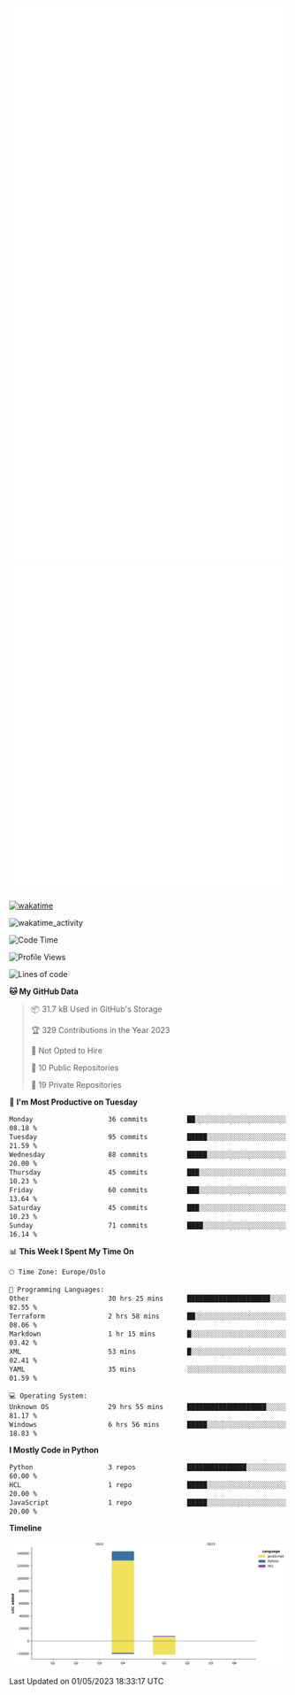 ![Metrics](/metrics.svg)![Additional metrics](metrics.additional.svg)
----------------------------------------------------------------------------------------------------------------------------------------------------

[![wakatime](https://wakatime.com/badge/user/139c3dc8-b99d-475a-b6b4-e7663d03add8.svg)](https://wakatime.com/@139c3dc8-b99d-475a-b6b4-e7663d03add8)

![wakatime_activity](https://wakatime.com/share/@merca/d0fb6363-0f77-40ae-9525-9b9347ed2e36.svg)

<!--START_SECTION:waka-->
![Code Time](http://img.shields.io/badge/Code%20Time-6%2C591%20hrs%2023%20mins-blue)

![Profile Views](http://img.shields.io/badge/Profile%20Views-0-blue)

![Lines of code](https://img.shields.io/badge/From%20Hello%20World%20I%27ve%20Written-150.4%20thousand%20lines%20of%20code-blue)

**🐱 My GitHub Data** 

> 📦 31.7 kB Used in GitHub's Storage 
 > 
> 🏆 329 Contributions in the Year 2023
 > 
> 🚫 Not Opted to Hire
 > 
> 📜 10 Public Repositories 
 > 
> 🔑 19 Private Repositories 
 > 
📅 **I'm Most Productive on Tuesday** 

```text
Monday                   36 commits          ██░░░░░░░░░░░░░░░░░░░░░░░   08.18 % 
Tuesday                  95 commits          █████░░░░░░░░░░░░░░░░░░░░   21.59 % 
Wednesday                88 commits          █████░░░░░░░░░░░░░░░░░░░░   20.00 % 
Thursday                 45 commits          ███░░░░░░░░░░░░░░░░░░░░░░   10.23 % 
Friday                   60 commits          ███░░░░░░░░░░░░░░░░░░░░░░   13.64 % 
Saturday                 45 commits          ███░░░░░░░░░░░░░░░░░░░░░░   10.23 % 
Sunday                   71 commits          ████░░░░░░░░░░░░░░░░░░░░░   16.14 % 
```


📊 **This Week I Spent My Time On** 

```text
🕑︎ Time Zone: Europe/Oslo

💬 Programming Languages: 
Other                    30 hrs 25 mins      █████████████████████░░░░   82.55 % 
Terraform                2 hrs 58 mins       ██░░░░░░░░░░░░░░░░░░░░░░░   08.06 % 
Markdown                 1 hr 15 mins        █░░░░░░░░░░░░░░░░░░░░░░░░   03.42 % 
XML                      53 mins             █░░░░░░░░░░░░░░░░░░░░░░░░   02.41 % 
YAML                     35 mins             ░░░░░░░░░░░░░░░░░░░░░░░░░   01.59 % 

💻 Operating System: 
Unknown OS               29 hrs 55 mins      ████████████████████░░░░░   81.17 % 
Windows                  6 hrs 56 mins       █████░░░░░░░░░░░░░░░░░░░░   18.83 % 
```

**I Mostly Code in Python** 

```text
Python                   3 repos             ███████████████░░░░░░░░░░   60.00 % 
HCL                      1 repo              █████░░░░░░░░░░░░░░░░░░░░   20.00 % 
JavaScript               1 repo              █████░░░░░░░░░░░░░░░░░░░░   20.00 % 
```



**Timeline**

![Lines of Code chart](https://raw.githubusercontent.com/merca/merca/current/assets/bar_graph.png)


 Last Updated on 01/05/2023 18:33:17 UTC
<!--END_SECTION:waka-->
